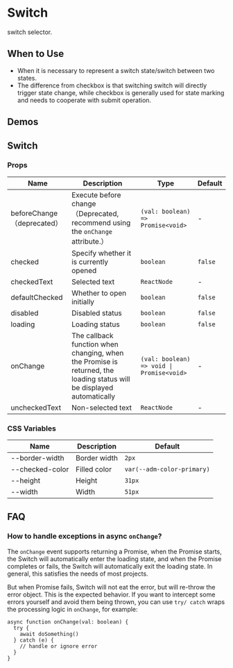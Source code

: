 # Switch

switch selector.

## When to Use

- When it is necessary to represent a switch state/switch between two states.
- The difference from checkbox is that switching switch will directly trigger state change, while checkbox is generally used for state marking and needs to cooperate with submit operation.

## Demos

<code src="./demos/demo1.tsx"></code>

<code src="./demos/demo2.tsx"></code>

## Switch

### Props

| Name                       | Description                                                                                                           | Type                                      | Default |
| -------------------------- | --------------------------------------------------------------------------------------------------------------------- | ----------------------------------------- | ------- |
| beforeChange（deprecated） | Execute before change （Deprecated, recommend using the `onChange` attribute.）                                       | `(val: boolean) => Promise<void>`         | -       |
| checked                    | Specify whether it is currently opened                                                                                | `boolean`                                 | `false` |
| checkedText                | Selected text                                                                                                         | `ReactNode`                               | -       |
| defaultChecked             | Whether to open initially                                                                                             | `boolean`                                 | `false` |
| disabled                   | Disabled status                                                                                                       | `boolean`                                 | `false` |
| loading                    | Loading status                                                                                                        | `boolean`                                 | `false` |
| onChange                   | The callback function when changing, when the Promise is returned, the loading status will be displayed automatically | `(val: boolean) => void \| Promise<void>` | -       |
| uncheckedText              | Non-selected text                                                                                                     | `ReactNode`                               | -       |

### CSS Variables

| Name            | Description  | Default                    |
| --------------- | ------------ | -------------------------- |
| --border-width  | Border width | `2px`                      |
| --checked-color | Filled color | `var(--adm-color-primary)` |
| --height        | Height       | `31px`                     |
| --width         | Width        | `51px`                     |

## FAQ

### How to handle exceptions in async `onChange`?

The `onChange` event supports returning a Promise, when the Promise starts, the Switch will automatically enter the loading state, and when the Promise completes or fails, the Switch will automatically exit the loading state. In general, this satisfies the needs of most projects.

But when Promise fails, Switch will not eat the error, but will re-throw the error object. This is the expected behavior. If you want to intercept some errors yourself and avoid them being thrown, you can use `try/ catch` wraps the processing logic in `onChange`, for example:

```tsx
async function onChange(val: boolean) {
  try {
    await doSomething()
  } catch (e) {
    // handle or ignore error
  }
}
```
